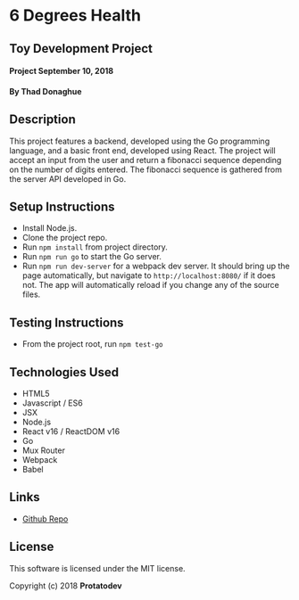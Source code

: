 # 6 Degrees Health

## Toy Development Project

#### Project September 10, 2018

#### By Thad Donaghue

## Description

This project features a backend, developed using the Go programming language, and a basic front end, developed using React. The project will accept an input from the user and return a fibonacci sequence depending on the number of digits entered. The fibonacci sequence is gathered from the server API developed in Go.

## Setup Instructions

* Install Node.js.
* Clone the project repo.
* Run `npm install` from project directory.
* Run `npm run go` to start the Go server.
* Run `npm run dev-server` for a webpack dev server.  It should bring up the page automatically, but navigate to `http://localhost:8080/` if it does not. The app will automatically reload if you change any of the source files.

## Testing Instructions

* From the project root, run `npm test-go`

## Technologies Used

* HTML5
* Javascript / ES6
* JSX
* Node.js
* React v16 / ReactDOM v16
* Go
* Mux Router
* Webpack
* Babel

## Links

* [Github Repo](https://github.com/protatodev/toy-development)

## License

This software is licensed under the MIT license.

Copyright (c) 2018 **Protatodev**
